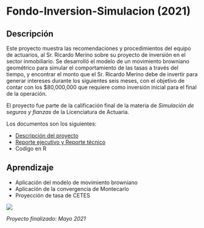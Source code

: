 # Fondo-Inversion-Simulacion (2021)

## Descripción
Este proyecto muestra las recomendaciones y procedimientos del equipo de actuarios, al Sr. Ricardo Merino sobre su proyecto de inversión en el sector inmobiliario. 
Se desarrolló el modelo de un movimiento browniano geométrico para simular el comportamiento de las tasas a través del tiempo, y encontrar el monto que el 
Sr. Ricardo Merino debe de invertir para generar intereses durante los siguientes seis meses, con el objetivo de contar con los $80,000,000 
que requiere como inversión inicial para el final de la operación.

El proyecto fue parte de la calificación final de la materia de *Simulación de seguros y fianzas* de la Licenciatura de Actuaria. 

Los documentos son los siguientes:
-	[Descripción del proyecto](https://github.com/LaurieBetancourt/Fondo-Inversion-Simulacion/blob/main/PDF-Reporte/ProyectoFinalSIMULACION.pdf)
-	[Reporte ejecutivo y Reporte técnico](https://github.com/LaurieBetancourt/Fondo-Inversion-Simulacion/blob/main/PDF-Reporte/Reporte-Ejecutivo-Reporte-Tecnico.pdf)
- Codigo en R

## Aprendizaje
-	Aplicación del modelo de movimiento browniano
-	Aplicación de la convergencia de Montecarlo
-	Proyección de tasa de CETES


![](https://investors.st.com/sites/st-micro/files/styles/desktop/public/st-micro/stock-data/3.1.1.jpg?itok=g8P959Mx)

*Proyecto finalizado: Mayo 2021*

